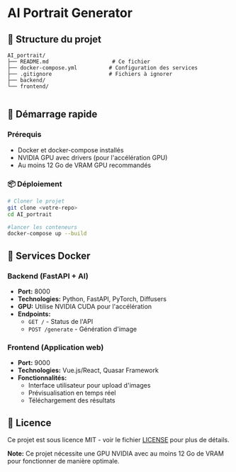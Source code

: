 # AI Portrait Generator

## 📁 Structure du projet

```
AI_portrait/
├── README.md                    # Ce fichier
├── docker-compose.yml          # Configuration des services
├── .gitignore                  # Fichiers à ignorer
├── backend/
└── frontend/


```

## 🚀 Démarrage rapide

### Prérequis

- Docker et docker-compose installés
- NVIDIA GPU avec drivers (pour l'accélération GPU)
- Au moins 12 Go de VRAM GPU recommandés

### 📦 Déploiement

```bash
# Cloner le projet
git clone <votre-repo>
cd AI_portrait

#lancer les conteneurs 
docker-compose up --build
```

## 🐳 Services Docker

### Backend (FastAPI + AI)
- **Port:** 8000
- **Technologies:** Python, FastAPI, PyTorch, Diffusers
- **GPU:** Utilise NVIDIA CUDA pour l'accélération
- **Endpoints:**
  - `GET /` - Status de l'API
  - `POST /generate` - Génération d'image

### Frontend (Application web)
- **Port:** 9000
- **Technologies:** Vue.js/React, Quasar Framework
- **Fonctionnalités:**
  - Interface utilisateur pour upload d'images
  - Prévisualisation en temps réel
  - Téléchargement des résultats

## 📄 Licence

Ce projet est sous licence MIT - voir le fichier [LICENSE](LICENSE) pour plus de détails.

**Note:** Ce projet nécessite une GPU NVIDIA avec au moins 12 Go de VRAM pour fonctionner de manière optimale.
